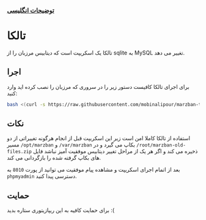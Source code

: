 ###  [توضیحات انگلیسی](https://github.com/mobinalipour/marzban-to-mysql)

# تالکا

تالکا یک اسکریپت است که دیتابیس مرزبان را از sqlite به MySQL تغییر می دهد.



## اجرا

برای اجرای تالکا کافیست دستور زیر را در سروری که مرزبان را نصب کرده اید وارد کنید:

```bash
bash <(curl -s https://raw.githubusercontent.com/mobinalipour/marzban-to-mysql/main/marzban-to-mysql.sh)
```
    
## نکات

استفاده از تالکا کاملا امن است زیر این اسکریپت قبل از انجام هرگونه تغییراتی از دو مسیر `/opt/marzban` و `/var/marzban` بکاپ می گیرد و در `/root/marzban-old-files.zip` ذخیره می کند و اگر هر یک از مراحل تغییر دیتابیس موفقیت آمیز نباشد فایل های بکاپ گرفته شده را بازگردانی می کند.

بعد از اتمام اجرای اسکریپت و مشاهده پیام موفقیت می توانید از پورت `8010` به `phpmyadmin` دسترسی پیدا کنید.


## حمایت

برای حمایت کافیه به این ریپازیتوری ستاره بدید :(
